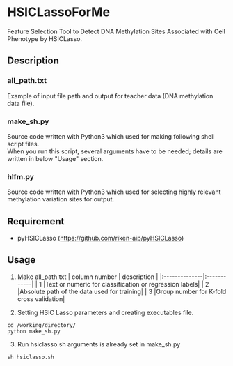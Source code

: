 # HSICLassoForMe
Feature Selection Tool to Detect DNA Methylation Sites Associated with Cell Phenotype by HSICLasso.

## Description
### all_path.txt
Example of input file path and output for teacher data (DNA methylation data file).

### make_sh.py
Source code written with Python3 which used for making following shell script files.  
When you run this script, several arguments have to be needed; details are written in below "Usage" section.

### hlfm.py
Source code written with Python3 which used for selecting highly relevant methylation variation sites for output.

## Requirement
* pyHSICLasso (https://github.com/riken-aip/pyHSICLasso)

## Usage
1. Make all_path.txt
| column number | description |
|:--------------|:------------|
| 1             |Text or numeric for classification or regression labels|
| 2             |Absolute path of the data used for training|
| 3             |Group number for K-fold cross validation|

2. Setting HSIC Lasso parameters and creating executables file.
```
cd /working/directory/
python make_sh.py
```

3. Run hsiclasso.sh
arguments is already set in make_sh.py
```
sh hsiclasso.sh
```
